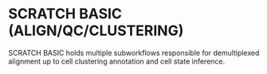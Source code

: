 # SCRATCH BASIC (ALIGN/QC/CLUSTERING)

SCRATCH BASIC holds multiple subworkflows responsible for demultiplexed alignment up to cell clustering annotation and cell state inference.